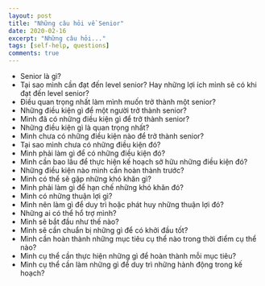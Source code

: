 ```yaml
---
layout: post
title: "Những câu hỏi về Senior"
date: 2020-02-16
excerpt: "Những câu hỏi..."
tags: [self-help, questions]
comments: true
---
```


- Senior là gì?
- Tại sao mình cần đạt đến level senior? Hay những lợi ích mình sẽ có khi đạt đến level senior?
- Điều quan trọng nhất làm mình muốn trở thành một senior?
- Những điều kiện gì để một người trở thành senior?
- Mình đã có những điều kiện gì để trở thành senior?
- Những điều kiện gì là quan trọng nhất?
- Mình chưa có những điều kiện nào để trở thành senior?
- Tại sao mình chưa có những điều kiện đó?
- Mình phải làm gì để có những điều kiện đó?
- Mình cần bao lâu để thực hiện kế hoạch sở hữu những điều kiện đó?
- Những điều kiện nào mình cần hoàn thành trước?
- Mình có thể sẽ gặp những khó khăn gì?
- Mình phải làm gì để hạn chế những khó khăn đó?
- Mình có những thuận lợi gì?
- Mình nên làm gì để duy trì hoặc phát huy những thuận lợi đó?
- Những ai có thể hổ trợ mình?
- Mình sẽ bắt đầu như thế nào?
- Mình sẽ cần chuẩn bị những gì để có khởi đầu tốt?
- Mình cần hoàn thành những mục tiêu cụ thể nào trong thời điểm cụ thể nào?
- Mình cụ thể cần thực hiện những gì để hoàn thành mỗi mục tiêu?
- Mình cụ thể cần làm những gì để duy trì những hành động trong kế hoạch?
